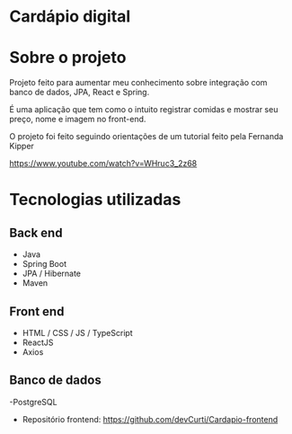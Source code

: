 # Cardápio digital

# Sobre o projeto

Projeto feito para aumentar meu conhecimento sobre integração com banco de dados, JPA, React e Spring. 

É uma aplicação que tem como o intuito registrar comidas e mostrar seu preço, nome e imagem no front-end.


O projeto foi feito seguindo orientações de um tutorial feito pela Fernanda Kipper 

https://www.youtube.com/watch?v=WHruc3_2z68


# Tecnologias utilizadas
## Back end
- Java
- Spring Boot
- JPA / Hibernate
- Maven
## Front end
- HTML / CSS / JS / TypeScript
- ReactJS
- Axios

## Banco de dados
-PostgreSQL


- Repositório frontend: https://github.com/devCurti/Cardapio-frontend
